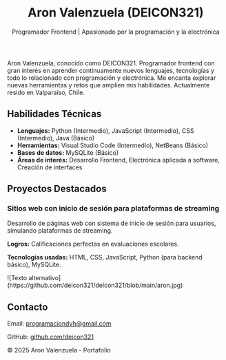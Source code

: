 
<body>
    <header>
        <h1>Aron Valenzuela (DEICON321)</h1>
        <p>Programador Frontend | Apasionado por la programación y la electrónica</p>
    </header>
    <section id="">
        <p>Aron Valenzuela, conocido como DEICON321. Programador frontend con gran interés en aprender continuamente nuevos lenguajes, tecnologías y todo lo relacionado con programación y electrónica. Me encanta explorar nuevas herramientas y retos que amplíen mis habilidades. Actualmente resido en Valparaíso, Chile.</p>
    </section>
    <section id="habilidades">
        <h2>Habilidades Técnicas</h2>
        <ul>
            <li><strong>Lenguajes:</strong> Python (Intermedio), JavaScript (Intermedio), CSS (Intermedio), Java (Básico)</li>
            <li><strong>Herramientas:</strong> Visual Studio Code (Intermedio), NetBeans (Básico)</li>
            <li><strong>Bases de datos:</strong> MySQLite (Básico)</li>
            <li><strong>Áreas de interés:</strong> Desarrollo Frontend, Electrónica aplicada a software, Creación de interfaces</li>
        </ul>
    </section>
    <section id="proyectos">
        <h2>Proyectos Destacados</h2>
        <h3>Sitios web con inicio de sesión para plataformas de streaming</h3>
        <p>Desarrollo de páginas web con sistema de inicio de sesión para usuarios, simulando plataformas de streaming.</p>
        <p><strong>Logros:</strong> Calificaciones perfectas en evaluaciones escolares.</p>
        <p><strong>Tecnologías usadas:</strong> HTML, CSS, JavaScript, Python (para backend básico), MySQLite.</p>
        ![Texto alternativo](https://github.com/deicon321/deicon321/blob/main/aron.jpg)
    </section>
    <section id="contacto" class="contacto">
        <h2>Contacto</h2>
        <p>Email: <a href="mailto:programaciondvh@gmail.com">programaciondvh@gmail.com</a></p>
        <p>GitHub: <a href="https://github.com/deicon321" target="_blank">github.com/deicon321</a></p>
    </section>
    <footer>
        <p>&copy; 2025 Aron Valenzuela - Portafolio</p>
    </footer>
</body>
